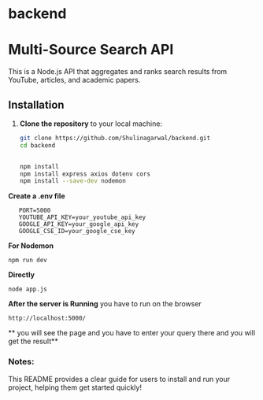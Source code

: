 # backend

# Multi-Source Search API

This is a Node.js API that aggregates and ranks search results from YouTube, articles, and academic papers.

## Installation

1. **Clone the repository** to your local machine:

   ```bash
   git clone https://github.com/Shulinagarwal/backend.git
   cd backend

   
   npm install
   npm install express axios dotenv cors
   npm install --save-dev nodemon


**Create a .env file**

```
   PORT=5000
   YOUTUBE_API_KEY=your_youtube_api_key
   GOOGLE_API_KEY=your_google_api_key
   GOOGLE_CSE_ID=your_google_cse_key
```

**For Nodemon**
```
npm run dev
```


**Directly**
```
node app.js
```

**After the server is Running**
you have to run on the browser
```
http://localhost:5000/
```
** you will see the page and you have to enter your query there and you will get the result**


### Notes:
This README provides a clear guide for users to install and run your project, helping them get started quickly!


